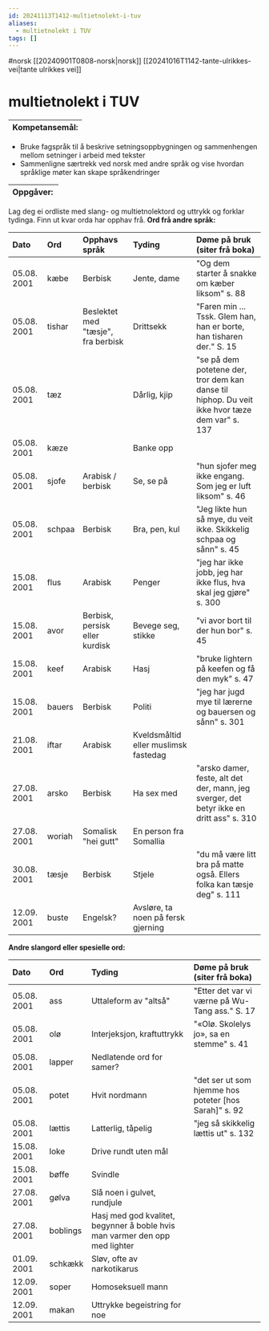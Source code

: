 ```yaml
---
id: 20241113T1412-multietnolekt-i-tuv
aliases:
  - multietnolekt i TUV
tags: []
---
```


#norsk [[20240901T0808-norsk|norsk]] [[20241016T1142-tante-ulrikkes-vei|tante ulrikkes vei]]

# multietnolekt i TUV

| Kompetansemål: |
| :------------- |

- Bruke fagspråk til å beskrive setningsoppbygningen og sammenhengen mellom setninger i arbeid med tekster
- Sammenligne særtrekk ved norsk med andre språk og vise hvordan språklige møter kan skape språkendringer

| Oppgåver:  |
| :--------- |

Lag deg ei ordliste med slang- og multietnolektord og uttrykk og forklar tydinga. Finn ut kvar orda har opphav frå.
**Ord frå andre språk:**

| Dato        | Ord    | Opphavs språk                      | Tyding                               | Døme på bruk (siter frå boka)                                                                  |
| :---------- | :----- | :--------------------------------- | :----------------------------------- | :--------------------------------------------------------------------------------------------- |
| 05.08. 2001 | kæbe   | Berbisk                            | Jente, dame                          | "Og dem starter å snakke om kæber liksom" s. 88                                                |
| 05.08. 2001 | tishar | Beslektet med "tæsje", fra berbisk | Drittsekk                            | "Faren min ... Tssk. Glem han, han er borte, han tisharen der." S. 15                          |
| 05.08. 2001 | tæz    |                                    | Dårlig, kjip                         | "se på dem potetene der, tror dem kan danse til hiphop. Du veit ikke hvor tæze dem var" s. 137 |
| 05.08. 2001 | kæze   |                                    | Banke opp                            |                                                                                                |
| 05.08. 2001 | sjofe  | Arabisk / berbisk                  | Se, se på                            | "hun sjofer meg ikke engang. Som jeg er luft liksom" s. 46                                     |
| 05.08. 2001 | schpaa | Berbisk                            | Bra, pen, kul                        | "Jeg likte hun så mye, du veit ikke. Skikkelig schpaa og sånn" s. 45                           |
| 15.08. 2001 | flus   | Arabisk                            | Penger                               | "jeg har ikke jobb, jeg har ikke flus, hva skal jeg gjøre" s. 300                              |
| 15.08. 2001 | avor   | Berbisk, persisk eller kurdisk     | Bevege seg, stikke                   | "vi avor bort til der hun bor" s. 45                                                           |
| 15.08. 2001 | keef   | Arabisk                            | Hasj                                 | "bruke lightern på keefen og få den myk" s. 47                                                 |
| 15.08. 2001 | bauers | Berbisk                            | Politi                               | "jeg har jugd mye til lærerne og bauersen og sånn" s. 301                                      |
| 21.08. 2001 | iftar  | Arabisk                            | Kveldsmåltid eller muslimsk fastedag |                                                                                                |
| 27.08. 2001 | arsko  | Berbisk                            | Ha sex med                           | "arsko damer, feste, alt det der, mann, jeg sverger, det betyr ikke en dritt ass" s. 310       |
| 27.08. 2001 | woriah | Somalisk "hei gutt"                | En person fra Somallia               |                                                                                                |
| 30.08. 2001 | tæsje  | Berbisk                            | Stjele                               | "du må være litt bra på matte også. Ellers folka kan tæsje deg" s. 111                         |
| 12.09. 2001 | buste  | Engelsk?                           | Avsløre, ta noen på fersk gjerning   |                                                                                                |

**Andre slangord eller spesielle ord:**

| Dato        | Ord      | Tyding                                                                      | Døme på bruk (siter frå boka)                           |
| :---------- | :------- | :-------------------------------------------------------------------------- | :------------------------------------------------------ |
| 05.08. 2001 | ass      | Uttaleform av "altså"                                                       | "Etter det var vi værne på Wu-Tang ass." S. 17          |
| 05.08. 2001 | olø      | Interjeksjon, kraftuttrykk                                                  | "«Olø. Skolelys jo», sa en stemme" s. 41                |
| 05.08. 2001 | lapper   | Nedlatende ord for samer?                                                   |                                                         |
| 05.08. 2001 | potet    | Hvit nordmann                                                               | "det ser ut som hjemme hos poteter \[hos Sarah\]" s. 92 |
| 05.08. 2001 | lættis   | Latterlig, tåpelig                                                          | "jeg så skikkelig lættis ut" s. 132                     |
| 15.08. 2001 | loke     | Drive rundt uten mål                                                        |                                                         |
| 15.08. 2001 | bøffe    | Svindle                                                                     |                                                         |
| 27.08. 2001 | gølva    | Slå noen i gulvet, rundjule                                                 |                                                         |
| 27.08. 2001 | boblings | Hasj med god kvalitet, begynner å boble hvis man varmer den opp med lighter |                                                         |
| 01.09. 2001 | schkækk  | Sløv, ofte av narkotikarus                                                  |                                                         |
| 12.09. 2001 | soper    | Homoseksuell mann                                                           |                                                         |
| 12.09. 2001 | makan    | Uttrykke begeistring for noe                                                |                                                         |
